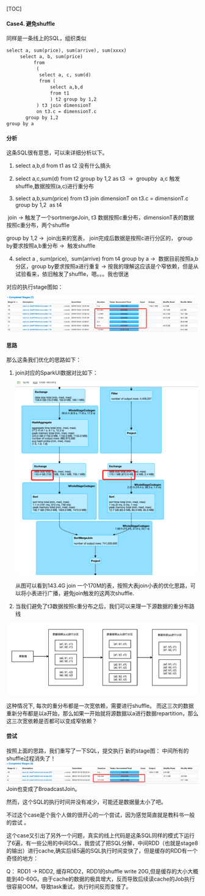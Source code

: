 [TOC]

#### Case4. 避免shuffle

同样是一条线上的SQL，组织类似

```
select a, sum(price), sum(arrive), sum(xxxx)
     select a, b, sum(price)
		  from
		   (
		   	select a, c, sum(d)
		   	from (
		   		select a,b,d
		   		from t1
		   		) t2 group by 1,2
		   ) t3 join dimensionT
		   on t3.c = dimensionT.c
	   group by 1,2
group by a
```

#### 分析
这条SQL很有意思，可以来详细分析以下。
1. select a,b,d from t1 as t2 没有什么搞头

2. select a,c,sum(d) from t2 group by 1,2 as t3  →  groupby  a,c 触发shuffle,数据按照(a,c)进行重分布

3. select a,b,sum(price) from t3 join dimensionT on t3.c = dimensionT.c  group by 1,2  as t4 

   join → 触发了一个sortmergeJoin, t3 数据按照c重分布，dimensionT表的数据按照c重分布，两个shuffle   

  group by 1,2 →  join出来的宽表， join完成后数据是按照c进行分区的， group by要求按照a,b重分布 →  触发shuffle

4. select a , sum(price),  sum(arrive) from t4 group by a →  数据目前按照a,b分区，group by要求按照a进行重复 → 按我的理解这应该是个窄依赖，但是从试验看来，依旧触发了shuffle，嗯。。。我也很迷

对应的执行stage图如：

![ case4_1](https://raw.githubusercontent.com/fuqiliang/review/master/big-data/spark/Spark任务优化/pic/%20case4_1.png)



#### 思路

那么这条我们优化的思路如下：

1. join对应的SparkUI数据对比如下：

   ![case4_2](https://raw.githubusercontent.com/fuqiliang/review/master/big-data/spark/Spark任务优化/pic/case4_2.png)

   从图可以看到143.4G join 一个170M的表，按照大表join小表的优化思路，可以将小表进行广播，避免join触发的这两次shuffle.

2.   当我们避免了t3数据按照c重分布之后，我们可以来理一下源数据的重分布路线

   ![case4_3](<https://raw.githubusercontent.com/fuqiliang/review/master/big-data/spark/Spark任务优化/pic/case4_3.png>)

  这种情况下, 每次的重分布都是一次宽依赖，需要进行shuffle。
  而这三次的数据重新分布都是以a开始，那么如果一开始就将源数据以a进行数据repartition，那么这三次宽依赖是否都可以变成窄依赖？

#### 尝试
按照上面的思路，我们重写了一下SQL，提交执行
新的stage图：
中间所有的shuffle过程消失了！
![case4_4](<https://raw.githubusercontent.com/fuqiliang/review/master/big-data/spark/Spark任务优化/pic/case4_4.png>)
Join也变成了BroadcastJoin。

然而，这个SQL的执行时间并没有减少，可能还是数据量太小了吧。

不过这个case是个我个人做的很开心的一个尝试，因为感觉简直就是教科书一般的尝试 。

这个case又引出了另外一个问题，真实的线上代码是这条SQL同样的模式下运行了6遍，有一些公用的中间SQL，我尝试了把SQL分解，中间RDD（也就是stage8的输出）进行cache,确实后续5遍的SQL执行时间变快了，但是缓存的RDD有一个奇怪的地方：

Q： RDD1 -> RDD2, 缓存RDD2，RDD1的shuffle write 20G,但是缓存的大小大概能到40-60G。由于cache的数据的极具增大，反而导致后续读cache的Job执行很容易OOM，导致task重试，执行时间反而变慢了。